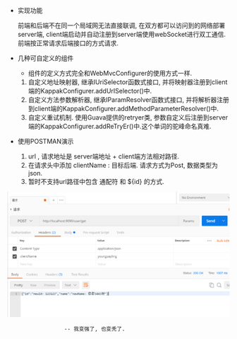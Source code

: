 - 实现功能

  前端和后端不在同一个局域网无法直接联调, 在双方都可以访问到的网络部署server端, client端启动并自动注册到server端使用webSocket进行双工通信. 前端按正常请求后端接口的方式请求.
    
- 几种可自定义的组件
  -   组件的定义方式完全和WebMvcConfigurer的使用方式一样. 
  1. 自定义地址映射器, 继承IUriSelector函数式接口, 并将映射器注册到client端的KappakConfigurer.addUrISelector()中.
  2. 自定义方法参数解析器, 继承IParamResolver函数式接口, 并将解析器注册到client端的KappakConfigurer.addMethodParameterResolver()中.
  3. 自定义重试机制. 使用Guava提供的retryer类, 参数自定义后注册到server端的KappakConfigurer.addReTryEr()中.这个单词的驼峰命名真难.

- 使用POSTMAN演示

  1. url , 请求地址是 server端地址 + client端方法相对路径. 
  2. 在请求头中添加 clientName : 目标后端. 请求方式为Post, 数据类型为json.
  3. 暂时不支持url路径中包含 通配符 和 ${id} 的方式.

![image](https://github.com/youngsapling/kappak/blob/master/images/20190525162003.png)


                      -- 我变强了, 也变秃了.
